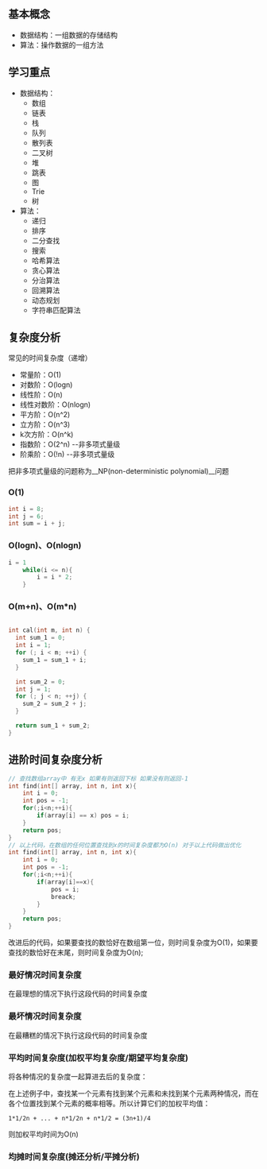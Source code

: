 ## 基本概念

- 数据结构：一组数据的存储结构
- 算法：操作数据的一组方法

## 学习重点

- 数据结构：
  - 数组
  - 链表
  - 栈
  - 队列
  - 散列表
  - 二叉树
  - 堆
  - 跳表
  - 图
  - Trie
  - 树
- 算法：
  - 递归
  - 排序
  - 二分查找
  - 搜索
  - 哈希算法
  - 贪心算法
  - 分治算法
  - 回溯算法
  - 动态规划
  - 字符串匹配算法

## 复杂度分析

常见的时间复杂度（递增）

- 常量阶：O(1)
- 对数阶：O(logn)
- 线性阶：O(n)
- 线性对数阶：O(nlogn)
- 平方阶：O(n^2)
- 立方阶：O(n^3)
- k次方阶：O(n^k)
- 指数阶：O(2^n)  --非多项式量级
- 阶乘阶：O(!n)  --非多项式量级

把非多项式量级的问题称为__NP(non-deterministic polynomial)__问题

### O(1)

```c
int i = 8;
int j = 6;
int sum = i + j;
```

### O(logn)、O(nlogn)

```c
i = 1
    while(i <= n){
        i = i * 2;
    }
```

### O(m+n)、O(m*n)

```c

int cal(int m, int n) {
  int sum_1 = 0;
  int i = 1;
  for (; i < m; ++i) {
    sum_1 = sum_1 + i;
  }

  int sum_2 = 0;
  int j = 1;
  for (; j < n; ++j) {
    sum_2 = sum_2 + j;
  }

  return sum_1 + sum_2;
}
```

## 进阶时间复杂度分析

```c
// 查找数组array中 有无x 如果有则返回下标 如果没有则返回-1
int find(int[] array, int n, int x){
    int i = 0;
    int pos = -1;
    for(;i<n;++i){
        if(array[i] == x) pos = i;
    }
    return pos;
}
// 以上代码，在数组的任何位置查找到x的时间复杂度都为O(n) 对于以上代码做出优化
int find(int[] array, int n, int x){
    int i = 0;
    int pos = -1;
    for(;i<n;++i){
        if(array[i]==x){
            pos = i;
            breack;
        }
    }
    return pos;
}
```

改进后的代码，如果要查找的数恰好在数组第一位，则时间复杂度为O(1)，如果要查找的数恰好在末尾，则时间复杂度为O(n);

### 最好情况时间复杂度

在最理想的情况下执行这段代码的时间复杂度

### 最坏情况时间复杂度

在最糟糕的情况下执行这段代码的时间复杂度

### 平均时间复杂度(加权平均复杂度/期望平均复杂度)

将各种情况的复杂度一起算进去后的复杂度：

在上述例子中，查找某一个元素有找到某个元素和未找到某个元素两种情况，而在各个位置找到某个元素的概率相等。所以计算它们的加权平均值：

`1*1/2n + ... + n*1/2n + n*1/2 = (3n+1)/4`

则加权平均时间为O(n)

### 均摊时间复杂度(摊还分析/平摊分析)